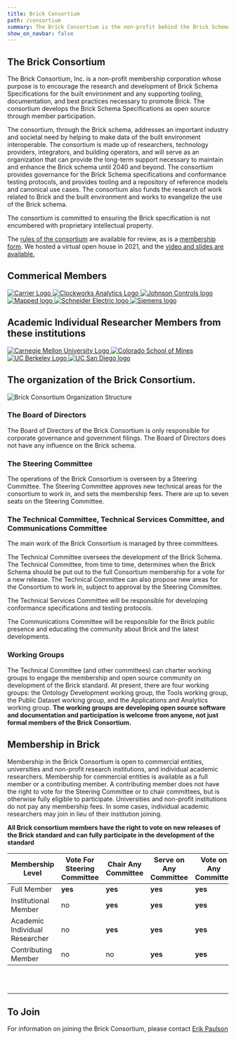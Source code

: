 ```yaml
---
title: Brick Consortium
path: /consortium
summary: The Brick Consortium is the non-profit behind the Brick Schema.
show_on_navbar: false
---
```


## The Brick Consortium

The Brick Consortium, Inc. is a non-profit membership corporation whose purpose is to encourage the research and development of Brick Schema Specifications for the built environment and any supporting tooling, documentation, and best practices necessary to promote Brick.
The consortium develops the Brick Schema Specifications as open source through member participation. 

The consortium, through the Brick schema, addresses an important industry and societal need by helping to make data of the built environment interoperable. 
The consortium is made up of researchers, technology providers, integrators, and building operators, and will serve as an organization that can provide the long-term support necessary to maintain and enhance the Brick schema until 2040 and beyond. 
The consortium provides governance for the Brick Schema specifications and conformance testing protocols, and provides tooling and a repository of reference models and canonical use cases.
The consortium also funds the research of work related to Brick and the built environment and works to evangelize the use of the Brick schema.

The consortium is committed to ensuring the Brick specification is not encumbered with proprietary intellectual property.

The [rules of the consortium][1] are available for review, as is a [membership form][2].
We hosted a virtual open house in 2021, and the [video and slides are available.](/blog/brick-consortium-virtual-kickoff)

<div class="container-inner m-auto py-16 px-8">
<h2 class="text-4xl font-bold leading-tight pb-16 border-b mb-8">Commerical Members</h2>
<div class="flex flex-wrap">
<a class="w-64 m-auto p-10" href="https://www.carrier.com/"> <image alt="Carrier Logo" src="/logos/members/carrier.png"></image> </a>
<a class="w-64 m-auto p-10" href="https://clockworksanalytics.com/"> <image alt="Clockworks Analytics Logo" src="/logos/members/clockworks.svg"></image> </a>
<a class="w-64 m-auto p-4" href="https://www.johnsoncontrols.com/">
<image alt="Johnson Controls logo" src="/logos/supporters/jci.png"></image>
</a>
<a class="w-64 m-auto p-10" href="https://mapped.com/">
<image alt="Mapped logo" src="/logos/members/mapped.svg"></image>
</a>
<a class="w-64 m-auto p-10" href="https://se.com/">
<image alt="Schneider Electric logo" src="/logos/members/se.png"></image>
</a>
<a class="w-64 m-auto p-10" href="https://www.siemens.com/">
<image alt="Siemens logo" src="/logos/members/siemens.svg"></image>
</a>
</div>
</div>

<div class="container-inner m-auto py-16 px-8">
<h2 class="text-4xl font-bold leading-tight pb-16 border-b mb-8">Academic Individual Researcher Members from these institutions</h2>
<div class="flex flex-wrap">
<a class="w-64 m-auto p-10" href="https://www.cmu.edu/"> <image alt="Carnegie Mellon University Logo" src="/logos/research/cmu.jpg"></image> </a>
<a class="w-64 m-auto p-10" href="https://mines.edu/"> <image alt="Colorado School of Mines" src="/logos/research/mines.png"></image> </a>
<a class="w-64 m-auto p-4" href="https://www.berkeley.edu/">
<image alt="UC Berkeley Logo" src="/logos/research/ucb.png"></image>
</a>
<a class="w-64 m-auto p-10" href="https://www.ucsd.edu/">
<image alt="UC San Diego logo" src="/logos/research/ucsd.png"></image>
</a>
</div>
</div>

## The organization of the Brick Consortium.

![Brick Consortium Organization Structure](/images/brick-org-structure.png)

### The Board of Directors
The Board of Directors of the Brick Consortium is only responsible for corporate governance and government filings. 
The Board of Directors does not have any influence on the Brick schema.

### The Steering Committee
The operations of the Brick Consortium is overseen by a Steering Committee. 
The Steering Committee approves new technical areas for the consortium to work in, and sets the membership fees. 
There are up to seven seats on the Steering Committee.

### The Technical Committee, Technical Services Committee, and Communications Committee
The main work of the Brick Consortium is managed by three committees. 

The Technical Committee oversees the development of the Brick Schema. 
The Technical Committee, from time to time, determines when the Brick Schema should be put out to the full Consortium membership for a vote for a new release. 
The Technical Committee can also propose new areas for the Consortium to work in, subject to approval by the Steering Committee.

The Technical Services Committee will be responsible for developing conformance specifications and testing protocols.

The Communications Committee will be responsible for the Brick public presence and educating the community about Brick and the latest developments.

### Working Groups
The Technical Committee (and other committees) can charter working groups to engage the membership and open source community on development of the Brick standard.
At present, there are four working groups: the Ontology Development working group, the Tools working group, the Public Dataset working group, and the Applications and Analytics working group.
**The working groups are developing open source software and documentation and participation is welcome from anyone, not just formal members of the Brick Consortium.**

## Membership in Brick

Membership in the Brick Consortium is open to commercial entities, universities and non-profit research institutions, and individual academic researchers. 
Membership for commercial entities is available as a full member or a contributing member. 
A contributing member does not have the right to vote for the Steering Committee or to chair committees, but is otherwise fully eligible to participate. 
Universities and non-profit institutions do not pay any membership fees.
In some cases, individual academic researchers may join in lieu of their institution joining.

**All Brick consortium members have the right to vote on new releases of the Brick standard and can fully participate in the development of the standard**


Membership Level         | **Vote For Steering Committee** | **Chair Any Committee** | **Serve on Any Committee** | **Vote on Any Committee** | **2021 Membership Fee**
-------------------------|-----------|----------------------|---------|---------|----------
Full Member             |  **yes**      |       **yes**    |**yes**  |   **yes**    |   $50,000
Institutional Member    |  no      |  **yes**    |**yes**  |   **yes**    |  $0
Academic Individual Researcher |  no     |       **yes**    |**yes**  |   **yes**    |   $0
Contributing Member      |  no      |       no         |**yes**  |**yes**  |   $5,000
<br></br>

---
## To Join
For information on joining the Brick Consortium, please contact [Erik Paulson](mailto:erik.paulson@jci.com)

[1]: /docs/Brick_Membership_Rules_Jan_25_2021.pdf
[2]: /docs/Brick_membership_form_feb_2021.pdf

